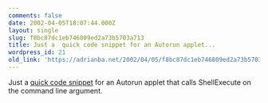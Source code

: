 ```yaml
---
comments: false
date: 2002-04-05T18:07:44.000Z
layout: single
slug: f8bc87dc1eb746809ed2a73b5703a713
title: Just a  quick code snippet for an Autorun applet...
wordpress_id: 21
old_link: 'https://adrianba.net/2002/04/05/f8bc87dc1eb746809ed2a73b5703a713/'
---
```

Just a
[
quick code snippet](/software/download/autorun.zip) for an Autorun applet that calls
ShellExecute on the command line argument.

